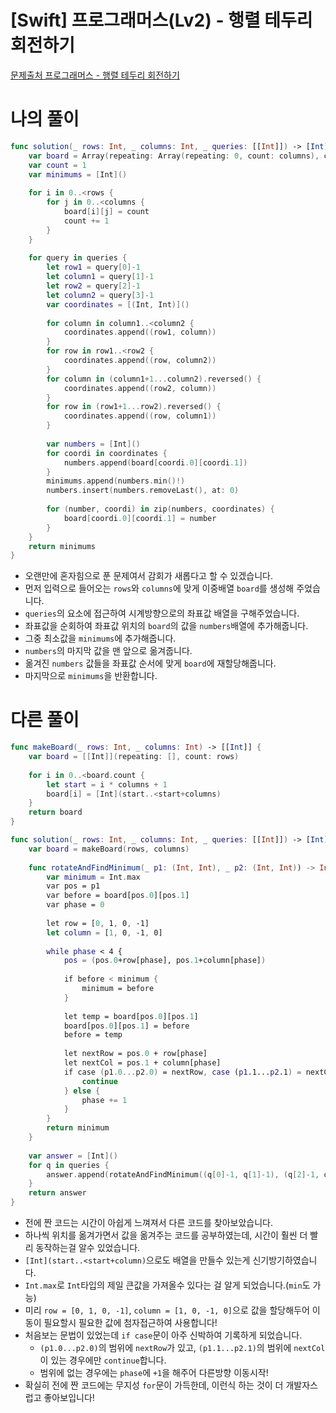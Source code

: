 # [Swift] 프로그래머스(Lv2) - 행렬 테두리 회전하기

[문제출처 프로그래머스 - 행렬 테두리 회전하기](https://school.programmers.co.kr/learn/courses/30/lessons/77485)

# 나의 풀이

```swift
func solution(_ rows: Int, _ columns: Int, _ queries: [[Int]]) -> [Int] {
    var board = Array(repeating: Array(repeating: 0, count: columns), count: rows)
    var count = 1
    var minimums = [Int]()
    
    for i in 0..<rows {
        for j in 0..<columns {
            board[i][j] = count
            count += 1
        }
    }
    
    for query in queries {
        let row1 = query[0]-1
        let column1 = query[1]-1
        let row2 = query[2]-1
        let column2 = query[3]-1
        var coordinates = [(Int, Int)]()
        
        for column in column1..<column2 {
            coordinates.append((row1, column))
        }
        for row in row1..<row2 {
            coordinates.append((row, column2))
        }
        for column in (column1+1...column2).reversed() {
            coordinates.append((row2, column))
        }
        for row in (row1+1...row2).reversed() {
            coordinates.append((row, column1))
        }
        
        var numbers = [Int]()
        for coordi in coordinates {
            numbers.append(board[coordi.0][coordi.1])
        }
        minimums.append(numbers.min()!)
        numbers.insert(numbers.removeLast(), at: 0)
        
        for (number, coordi) in zip(numbers, coordinates) {
            board[coordi.0][coordi.1] = number
        }
    }
    return minimums
}
```

- 오랜만에 혼자힘으로 푼 문제여서 감회가 새롭다고 할 수 있겠습니다.
- 먼저 입력으로 들어오는 `rows`와 `columns`에 맞게 이중배열 `board`를 생성해 주었습니다.
- `queries`의 요소에 접근하여 시계방향으로의 좌표값 배열을 구해주었습니다.
- 좌표값을 순회하여 좌표값 위치의 `board`의 값을 `numbers`배열에 추가해줍니다.
- 그중 최소값을 `minimums`에 추가해줍니다.
- `numbers`의 마지막 값을 맨 앞으로 옮겨줍니다.
- 옮겨진 `numbers` 값들을 좌표값 순서에 맞게 `board`에 재할당해줍니다.
- 마지막으로 `minimums`을 반환합니다.

# 다른 풀이

```swift
func makeBoard(_ rows: Int, _ columns: Int) -> [[Int]] {
    var board = [[Int]](repeating: [], count: rows)
    
    for i in 0..<board.count {
        let start = i * columns + 1
        board[i] = [Int](start..<start+columns)
    }
    return board
}

func solution(_ rows: Int, _ columns: Int, _ queries: [[Int]]) -> [Int] {
    var board = makeBoard(rows, columns)
    
    func rotateAndFindMinimum(_ p1: (Int, Int), _ p2: (Int, Int)) -> Int {
        var minimum = Int.max
        var pos = p1
        var before = board[pos.0][pos.1]
        var phase = 0
        
        let row = [0, 1, 0, -1]
        let column = [1, 0, -1, 0]
        
        while phase < 4 {
            pos = (pos.0+row[phase], pos.1+column[phase])
            
            if before < minimum {
                minimum = before
            }
            
            let temp = board[pos.0][pos.1]
            board[pos.0][pos.1] = before
            before = temp
            
            let nextRow = pos.0 + row[phase]
            let nextCol = pos.1 + column[phase]
            if case (p1.0...p2.0) = nextRow, case (p1.1...p2.1) = nextCol {
                continue
            } else {
                phase += 1
            }
        }
        return minimum
    }
    
    var answer = [Int]()
    for q in queries {
        answer.append(rotateAndFindMinimum((q[0]-1, q[1]-1), (q[2]-1, q[3]-1)))
    }
    return answer
}
```

- 전에 짠 코드는 시간이 아쉽게 느껴져서 다른 코드를 찾아보았습니다.
- 하나씩 위치를 옮겨가면서 값을 옮겨주는 코드를 공부하였는데, 시간이 훨씬 더 빨리 동작하는걸 알수 있었습니다.
- `[Int](start..<start+column)`으로도 배열을 만들수 있는게 신기방기하였습니다.
- `Int.max`로 `Int`타입의 제일 큰값을 가져올수 있다는 걸 알게 되었습니다.(`min`도 가능)
- 미리 `row = [0, 1, 0, -1]`, `column = [1, 0, -1, 0]`으로 값을 할당해두어 이동이 필요할시 필요한 값에 첨자접근하여 사용합니다!
- 처음보는 문법이 있었는데 `if case`문이 아주 신박하여 기록하게 되었습니다.
    - `(p1.0...p2.0)`의 범위에 `nextRow`가 있고, `(p1.1...p2.1)`의 범위에 `nextCol`이 있는 경우에만 `continue`합니다.
    - 범위에 없는 경우에는 `phase`에 `+1`을 해주어 다른방향 이동시작!
- 확실히 전에 짠 코드에는 무지성 `for`문이 가득한데, 이런식 하는 것이 더 개발자스럽고 좋아보입니다!
